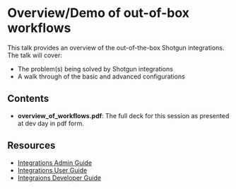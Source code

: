 # Overview/Demo of out-of-box workflows

This talk provides an overview of the out-of-the-box Shotgun integrations. The
talk will cover:

* The problem(s) being solved by Shotgun integrations
* A walk through of the basic and advanced configurations

## Contents

* **overview_of_workflows.pdf**: The full deck for this session as presented at 
  dev day in pdf form.
  
## Resources
* [Integrations Admin Guide](https://support.shotgunsoftware.com/hc/en-us/articles/115000067493-Integrations-Admin-Guide)
* [Integrations User Guide](https://support.shotgunsoftware.com/hc/en-us/articles/115000068574-Integrations-user-guide)
* [Integraions Developer Guide](https://support.shotgunsoftware.com/hc/en-us/articles/115000067513-Integrations-Developer-Guide)
